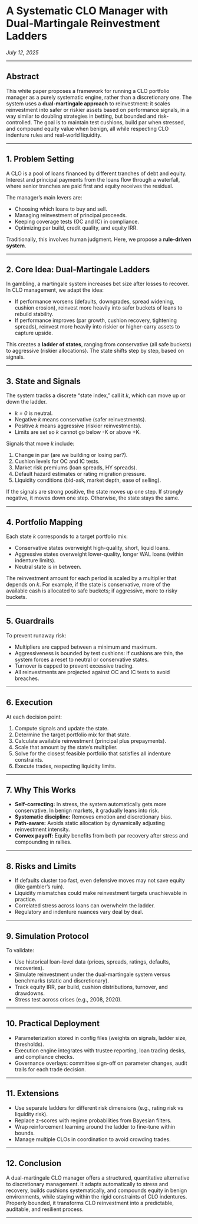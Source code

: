 # A Systematic CLO Manager with Dual-Martingale Reinvestment Ladders
*July 12, 2025*

---

## Abstract
This white paper proposes a framework for running a CLO portfolio manager as a purely systematic engine, rather than a discretionary one. The system uses a **dual-martingale approach** to reinvestment: it scales reinvestment into safer or riskier assets based on performance signals, in a way similar to doubling strategies in betting, but bounded and risk-controlled. The goal is to maintain test cushions, build par when stressed, and compound equity value when benign, all while respecting CLO indenture rules and real-world liquidity.

---

## 1. Problem Setting
A CLO is a pool of loans financed by different tranches of debt and equity. Interest and principal payments from the loans flow through a waterfall, where senior tranches are paid first and equity receives the residual.

The manager’s main levers are:
- Choosing which loans to buy and sell.
- Managing reinvestment of principal proceeds.
- Keeping coverage tests (OC and IC) in compliance.
- Optimizing par build, credit quality, and equity IRR.

Traditionally, this involves human judgment. Here, we propose a **rule-driven system**.

---

## 2. Core Idea: Dual-Martingale Ladders
In gambling, a martingale system increases bet size after losses to recover. In CLO management, we adapt the idea:

- If performance worsens (defaults, downgrades, spread widening, cushion erosion), reinvest more heavily into safer buckets of loans to rebuild stability.
- If performance improves (par growth, cushion recovery, tightening spreads), reinvest more heavily into riskier or higher-carry assets to capture upside.

This creates a **ladder of states**, ranging from conservative (all safe buckets) to aggressive (riskier allocations). The state shifts step by step, based on signals.

---

## 3. State and Signals
The system tracks a discrete “state index,” call it *k*, which can move up or down the ladder.

- *k = 0* is neutral.
- Negative *k* means conservative (safer reinvestments).
- Positive *k* means aggressive (riskier reinvestments).
- Limits are set so *k* cannot go below -K or above +K.

Signals that move *k* include:
1. Change in par (are we building or losing par?).
2. Cushion levels for OC and IC tests.
3. Market risk premiums (loan spreads, HY spreads).
4. Default hazard estimates or rating migration pressure.
5. Liquidity conditions (bid-ask, market depth, ease of selling).

If the signals are strong positive, the state moves up one step. If strongly negative, it moves down one step. Otherwise, the state stays the same.

---

## 4. Portfolio Mapping
Each state *k* corresponds to a target portfolio mix:
- Conservative states overweight high-quality, short, liquid loans.
- Aggressive states overweight lower-quality, longer WAL loans (within indenture limits).
- Neutral state is in between.

The reinvestment amount for each period is scaled by a multiplier that depends on *k*. For example, if the state is conservative, more of the available cash is allocated to safe buckets; if aggressive, more to risky buckets.

---

## 5. Guardrails
To prevent runaway risk:
- Multipliers are capped between a minimum and maximum.
- Aggressiveness is bounded by test cushions: if cushions are thin, the system forces a reset to neutral or conservative states.
- Turnover is capped to prevent excessive trading.
- All reinvestments are projected against OC and IC tests to avoid breaches.

---

## 6. Execution
At each decision point:
1. Compute signals and update the state.
2. Determine the target portfolio mix for that state.
3. Calculate available reinvestment (principal plus prepayments).
4. Scale that amount by the state’s multiplier.
5. Solve for the closest feasible portfolio that satisfies all indenture constraints.
6. Execute trades, respecting liquidity limits.

---

## 7. Why This Works
- **Self-correcting:** In stress, the system automatically gets more conservative. In benign markets, it gradually leans into risk.
- **Systematic discipline:** Removes emotion and discretionary bias.
- **Path-aware:** Avoids static allocation by dynamically adjusting reinvestment intensity.
- **Convex payoff:** Equity benefits from both par recovery after stress and compounding in rallies.

---

## 8. Risks and Limits
- If defaults cluster too fast, even defensive moves may not save equity (like gambler’s ruin).
- Liquidity mismatches could make reinvestment targets unachievable in practice.
- Correlated stress across loans can overwhelm the ladder.
- Regulatory and indenture nuances vary deal by deal.

---

## 9. Simulation Protocol
To validate:
- Use historical loan-level data (prices, spreads, ratings, defaults, recoveries).
- Simulate reinvestment under the dual-martingale system versus benchmarks (static and discretionary).
- Track equity IRR, par build, cushion distributions, turnover, and drawdowns.
- Stress test across crises (e.g., 2008, 2020).

---

## 10. Practical Deployment
- Parameterization stored in config files (weights on signals, ladder size, thresholds).
- Execution engine integrates with trustee reporting, loan trading desks, and compliance checks.
- Governance overlays: committee sign-off on parameter changes, audit trails for each trade decision.

---

## 11. Extensions
- Use separate ladders for different risk dimensions (e.g., rating risk vs liquidity risk).
- Replace z-scores with regime probabilities from Bayesian filters.
- Wrap reinforcement learning around the ladder to fine-tune within bounds.
- Manage multiple CLOs in coordination to avoid crowding trades.

---

## 12. Conclusion
A dual-martingale CLO manager offers a structured, quantitative alternative to discretionary management. It adapts automatically to stress and recovery, builds cushions systematically, and compounds equity in benign environments, while staying within the rigid constraints of CLO indentures. Properly bounded, it transforms CLO reinvestment into a predictable, auditable, and resilient process.

---
